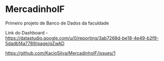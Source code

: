 # MercadinhoIF
Primeiro projeto de Banco de Dados da faculdade

Link do Dashboard - https://datastudio.google.com/u/0/reporting/3ab7268d-be18-4e49-b2f9-5dadbf4a7789/page/qZwAD

https://github.com/KacioSilva/MercadinhoIF/issues/1
